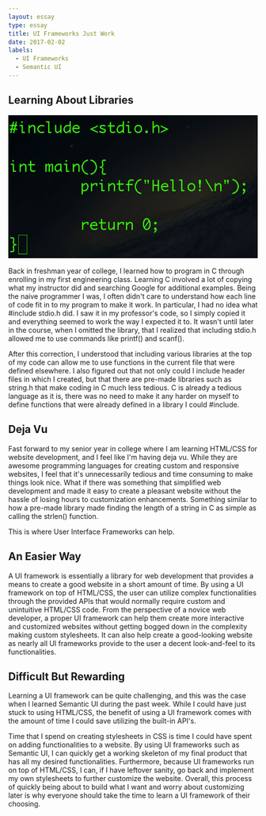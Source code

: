 ```yaml
---
layout: essay
type: essay
title: UI Frameworks Just Work
date: 2017-02-02
labels:
  - UI Frameworks
  - Semantic UI
---
```


## Learning About Libraries
<img class="ui massive left floated image" src="../images/helloworld_in_c.jpg">
<p>Back in freshman year of college, I learned how to program in C through enrolling in my first engineering class.  Learning C involved a lot of copying what my instructor did and searching Google for additional examples.  Being the naive programmer I was, I often didn't care to understand how each line of code fit in to my program to make it work.  In particular, I had no idea what #include stdio.h did.  I saw it in my professor's code, so I simply copied it and everything seemed to work the way I expected it to.  It wasn't until later in the course, when I omitted the library, that I realized that including stdio.h allowed me to use commands like printf() and scanf().
</p>
<p>
After this correction, I understood that including various libraries at the top of my code can allow me to use functions in the current file that were defined elsewhere.  I also figured out that not only could I include header files in which I created, but that there are pre-made libraries such as string.h that make coding in C much less tedious.  C is already a tedious language as it is, there was no need to make it any harder on myself to define functions that were already defined in a library I could #include.
</p>

## Deja Vu
Fast forward to my senior year in college where I am learning HTML/CSS for website development, and I feel like I'm having deja vu.  While they are awesome programming languages for creating custom and responsive websites, I feel that it's unnecessarily tedious and time consuming to make things look nice.  What if there was something that simplified web development and made it easy to create a pleasant website without the hassle of losing hours to customization enhancements.  Something similar to how a pre-made library made finding the length of a string in C as simple as calling the strlen() function.

This is where User Interface Frameworks can help.

## An Easier Way
A UI framework is essentially a library for web development that provides a means to create a good website in a short amount of time.  By using a UI framework on top of HTML/CSS, the user can utilize complex functionalities through the provided APIs that would normally require custom and unintuitive HTML/CSS code.  From the perspective of a novice web developer, a proper UI framework can help them create more interactive and customized websites without getting bogged down in the complexity making custom stylesheets.  It can also help create a good-looking website as nearly all UI frameworks provide to the user a decent look-and-feel to its functionalities.

## Difficult But Rewarding
Learning a UI framework can be quite challenging, and this was the case when I learned Semantic UI during the past week.  While I could have just stuck to using HTML/CSS, the benefit of using a UI framework comes with the amount of time I could save utilizing the built-in API's.

Time that I spend on creating stylesheets in CSS is time I could have spent on adding functionalities to a website.  By using UI frameworks such as Semantic UI, I can quickly get a working skeleton of my final product that has all my desired functionalities.  Furthermore, because UI frameworks run on top of HTML/CSS, I can, if I have leftover sanity, go back and implement my own stylesheets to further customize the website.  Overall, this process of quickly being about to build what I want and worry about customizing later is why everyone should take the time to learn a UI framework of their choosing.
